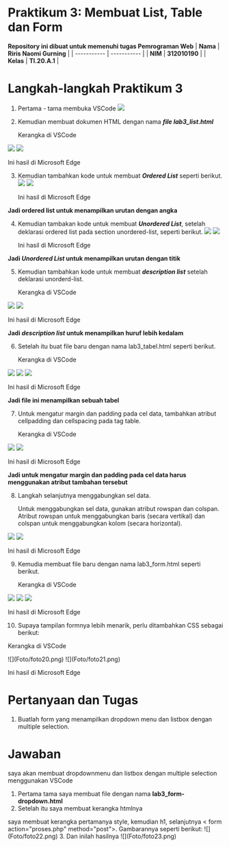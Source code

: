 # Praktikum 3: Membuat List, Table dan Form

<strong>Repository ini dibuat untuk memenuhi tugas Pemrograman Web</strong>
| <strong>Nama</strong>      | <strong>Riris Naomi Gurning</strong>  |
| ----------- | ----------- |
| <strong>NIM</strong>     | <strong>312010190</strong>       |
| <strong>Kelas</strong>   | <strong>TI.20.A.1</strong>        |

# Langkah-langkah Praktikum 3

1. Pertama - tama membuka VSCode
 ![](Foto/foto1.png)

2. Kemudian membuat dokumen HTML dengan nama <b><i>file lab3_list.html</i></b>
   <p>Kerangka di VSCode</p>
 ![](Foto/foto2.png)
 ![](Foto/foto3.png)
   <p>Ini hasil di Microsoft Edge</p>

3. Kemudian tambahkan kode untuk membuat <b><i>Ordered List</i></b> seperti berikut.
 ![](Foto/foto4.png)
 ![](Foto/foto5.png)
    <p>Ini hasil di Microsoft Edge</p>
<strong>Jadi ordered list untuk menampilkan urutan dengan angka</strong>

4. Kemudian tambakan kode untuk membuat <b><i>Unordered List</i></b>, setelah deklarasi ordered list pada section unordered-list, seperti berikut.
 ![](Foto/foto6.png)
 ![](Foto/foto7.png)
   <p>Ini hasil di Microsoft Edge</p>
<strong>Jadi <b><i>Unordered List</i></b> untuk menampilkan urutan dengan titik</strong>

5. Kemudian tambahkan kode untuk membuat <b><i>description list</i></b> setelah deklarasi unorderd-list.
   <p>Kerangka di VSCode</p>
 ![](Foto/foto8.png)
 ![](Foto/foto9.png)
   <p>Ini hasil di Microsoft Edge</p>
 <strong><p>Jadi <b><i>description list</i></b> untuk menampilkan huruf lebih kedalam </strong></p>

6. Setelah itu buat file baru dengan nama lab3_tabel.html seperti berikut.
   <p>Kerangka di VSCode</p>
 ![](Foto/foto10.png) 
 ![](Foto/foto11.png) 
 ![](Foto/foto12.png)
   <p>Ini hasil di Microsoft Edge</p>
<strong><p>Jadi file ini menampilkan sebuah tabel</strong></p>

7. Untuk mengatur margin dan padding pada cel data, tambahkan atribut cellpadding dan cellspacing pada tag table.
   <p>Kerangka di VSCode</p>
 ![](Foto/foto13.png)
 ![](Foto/foto14.png)
   <p>Ini hasil di Microsoft Edge</p>
 <strong><p>Jadi untuk mengatur margin dan padding pada cel data harus menggunakan atribut tambahan tersebut</strong></p>

8. Langkah selanjutnya menggabungkan sel data. 
   <p> Untuk menggabungkan sel data, gunakan atribut rowspan dan colspan. Atribut rowspan untuk menggabungkan baris (secara vertikal) dan colspan untuk menggabungkan kolom (secara horizontal).</p>
 ![](Foto/foto15.png)
 ![](Foto/foto16.png)
   <p>Ini hasil di Microsoft Edge</p>

9. Kemudia membuat file baru dengan nama lab3_form.html seperti berikut.
   <p>Kerangka di VSCode</p>
 ![](Foto/foto17.png)
 ![](Foto/foto18.png)
 ![](Foto/foto19.png)
   <p>Ini hasil di Microsoft Edge</p>

10. Supaya tampilan formnya lebih menarik, perlu ditambahkan CSS sebagai berikut:
   <p> Kerangka di VSCode</p>
 ![](Foto/foto20.png)
 ![](Foto/foto21.png)
    <p>Ini hasil di Microsoft Edge</p>

# Pertanyaan dan Tugas
1. <p>Buatlah form yang menampilkan dropdown menu dan listbox dengan multiple selection.</p>

# Jawaban
saya akan membuat dropdownmenu dan listbox dengan multiple selection menggunakan VSCode
1. Pertama tama saya membuat file dengan nama <b>lab3_form-dropdown.html</b>
2. Setelah itu saya membuat kerangka htmlnya
  <p>saya membuat kerangka pertamanya style, kemudian h1, selanjutnya < form action="proses.php" method="post">. Gambarannya seperti berikut:
 ![](Foto/foto22.png)
3. Dan inilah hasilnya
 ![](Foto/foto23.png)







 
